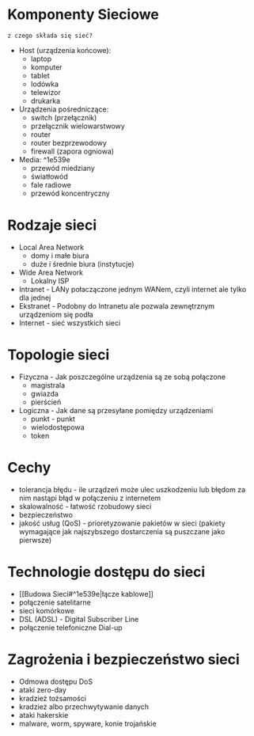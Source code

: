 # Komponenty Sieciowe
	z czego składa się sieć?

- Host (urządzenia końcowe):
	- laptop
	- komputer
	- tablet
	- lodówka
	- telewizor
	- drukarka
- Urządzenia pośredniczące:
	- switch (przełącznik)
	- przełącznik wielowarstwowy
	- router
	- router bezprzewodowy
	- firewall (zapora ogniowa)
- Media: ^1e539e
	- przewód miedziany
	- światłowód
	- fale radiowe
	- przewód koncentryczny
# Rodzaje sieci

- Local Area Network
	- domy i małe biura
	- duże i średnie biura (instytucje)
-  Wide Area Network
	- Lokalny ISP
- Intranet  - LANy połaczączone jednym WANem, czyli internet ale tylko dla jednej 
- Ekstranet - Podobny do Intranetu ale pozwala zewnętrznym urządzeniom się podła
- Internet - sieć wszystkich sieci
# Topologie sieci
- Fizyczna - Jak poszczególne urządzenia są ze sobą połączone
	- magistrala
	- gwiazda
	- pierścień
- Logiczna - Jak dane są przesyłane pomiędzy urządzeniami
	- punkt - punkt
	- wielodostępowa
	- token
# Cechy
- tolerancja błędu - ile urządzeń może ulec uszkodzeniu lub błędom za nim nastąpi błąd w połączeniu z internetem
- skalowalność - łatwość rzobudowy sieci
- bezpieczeństwo
- jakość usług (QoS) - prioretyzowanie pakietów w sieci (pakiety wymagające jak najszybszego dostarczenia są puszczane jako pierwsze)
# Technologie dostępu do sieci
- [[Budowa Sieci#^1e539e|łącze kablowe]]
- połączenie satelitarne
- sieci komórkowe
- DSL (ADSL) - Digital Subscriber Line
- połączenie telefoniczne Dial-up
# Zagrożenia i bezpieczeństwo sieci
- Odmowa dostępu DoS
- ataki zero-day
- kradzież tożsamości
- kradzież albo przechwytywanie danych
- ataki hakerskie
- malware, worm, spyware, konie trojańskie